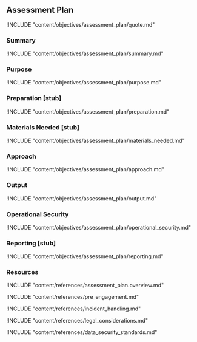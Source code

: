 ## Assessment Plan

!INCLUDE "content/objectives/assessment_plan/quote.md"

### Summary

!INCLUDE "content/objectives/assessment_plan/summary.md"

### Purpose

!INCLUDE "content/objectives/assessment_plan/purpose.md"

### Preparation [stub]

<?trainer resources?>

!INCLUDE "content/objectives/assessment_plan/preparation.md"

### Materials Needed [stub]

!INCLUDE "content/objectives/assessment_plan/materials_needed.md"

### Approach

!INCLUDE "content/objectives/assessment_plan/approach.md"

### Output

!INCLUDE "content/objectives/assessment_plan/output.md"

### Operational Security

!INCLUDE "content/objectives/assessment_plan/operational_security.md"

### Reporting  [stub]

!INCLUDE "content/objectives/assessment_plan/reporting.md"

### Resources
<div class="greybox">
!INCLUDE "content/references/assessment_plan.overview.md"

!INCLUDE "content/references/pre_engagement.md"

!INCLUDE "content/references/incident_handling.md"

!INCLUDE "content/references/legal_considerations.md"

!INCLUDE "content/references/data_security_standards.md"
</div>
